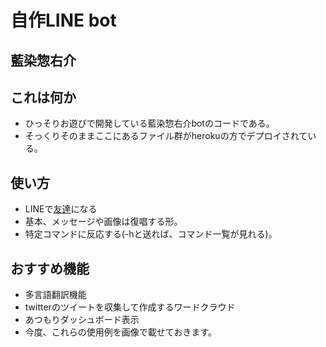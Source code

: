 # 自作LINE bot
## 藍染惣右介

## これは何か
- ひっそりお遊びで開発している藍染惣右介botのコードである。
- そっくりそのままここにあるファイル群がherokuの方でデプロイされている。

## 使い方
- LINEで[友達](https://lin.ee/1DowrkitK)になる
- 基本、メッセージや画像は復唱する形。
- 特定コマンドに反応する(-hと送れば、コマンド一覧が見れる)。

## おすすめ機能
- 多言語翻訳機能
- twitterのツイートを収集して作成するワードクラウド
- あつもりダッシュボード表示
- 今度、これらの使用例を画像で載せておきます。